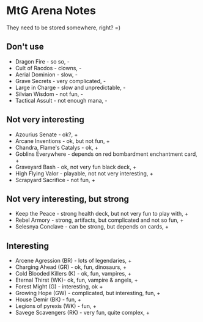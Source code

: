 # MtG Arena Notes

They need to be stored somewhere, right? =)

## Don't use

- Dragon Fire - so so, -
- Cult of Racdos - clowns, -
- Aerial Dominion - slow, -
- Grave Secrets - very complicated, -
- Large in Charge - slow and unpredictable, -
- Silvian Wisdom - not fun, -
- Tactical Assult - not enough mana, -

## Not very interesting

- Azourius Senate - ok?, +
- Arcane Inventions - ok, but not fun, +
- Chandra, Flame's Catalys - ok, +
- Goblins Everywhere - depends on red bombardment enchantment card, +
- Graveyard Bash - ok, not very fun black deck, +
- High Flying Valor - playable, not not very interesting, +
- Scrapyard Sacrifice - not fun, +

## Not very interesting, but strong

- Keep the Peace - strong health deck, but not very fun to play with, +
- Rebel Armory - strong, artifacts, but complicated and not so fun, +
- Selesnya Conclave - can be strong, but depends on cards, +

## Interesting

- Arcene Agression (BR) - lots of legendaries, +
- Charging Ahead (GR) - ok, fun, dinosaurs, +
- Cold Blooded Killers (K) - ok, fun, vampires, +
- Eternal Thirst (WK)- ok, fun, vampire & angels, +
- Forest Might (G) - interesting, ok +
- Growing Hope (GW) - complicated, but interesting, fun, +
- House Demir (BK) - fun, +
- Legions of pyrexis (WK) - fun, +
- Savege Scavengers (RK) - very fun, quite complex, +
